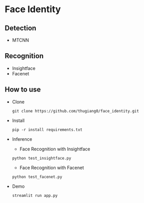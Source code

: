 # Face Identity

## Detection
- MTCNN

## Recognition
- Insightface
- Facenet

## How to use
- Clone
    ```
    git clone https://github.com/thugiang0/face_identity.git
    ```

- Install
     ```
    pip -r install requirements.txt
    ```

- Inference
    + Face Recognition with Insightface
    ```
    python test_insightface.py
    ```

    + Face Recognition with Facenet
    ```
    python test_facenet.py
    ```

- Demo 
    ```
    streamlit run app.py
    ```
    

